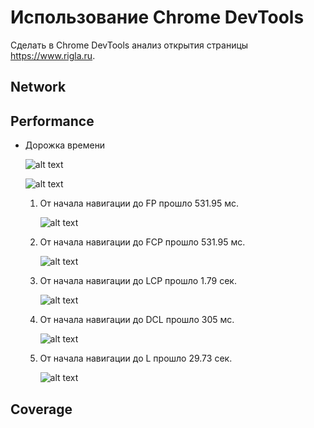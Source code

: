 # Использование Chrome DevTools

Сделать в Chrome DevTools анализ открытия страницы https://www.rigla.ru.

## Network


## Performance

* Дорожка времени

  ![alt text](https://github.com/aly0na27/shri_tooling/blob/master/screenshots/performance_1.png?raw=true)

  ![alt text](https://github.com/aly0na27/shri_tooling/blob/master/screenshots/performance_2.png?raw=true)

  1) От начала навигации до FP прошло 531.95 мс.

     ![alt text](https://github.com/aly0na27/shri_tooling/blob/master/screenshots/fp.png?raw=true)

  2. От начала навигации до FCP прошло 531.95 мс.

     ![alt text](https://github.com/aly0na27/shri_tooling/blob/master/screenshots/fcp.png?raw=true)

  3. От начала навигации до LCP прошло 1.79 сек.

     ![alt text](https://github.com/aly0na27/shri_tooling/blob/master/screenshots/lcp.png?raw=true)

  4. От начала навигации до DCL прошло 305 мс.

     ![alt text](https://github.com/aly0na27/shri_tooling/blob/master/screenshots/dcl.png?raw=true)

  5. От начала навигации до L прошло 29.73 сек.

     ![alt text](https://github.com/aly0na27/shri_tooling/blob/master/screenshots/l.png?raw=true)


## Coverage

